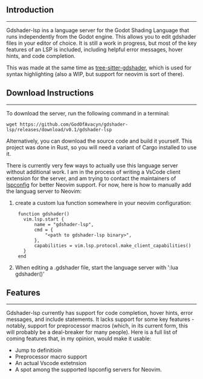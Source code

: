 ## Introduction
---
Gdshader-lsp ins a language server for the Godot Shading Language that runs independently from the Godot engine. This allows you to edit gdshader files in your editor of choice. It is still a work in progress, but most of the key features of an LSP is included, including helpful error messages, hover hints, and code completion.

This was made at the same time as [tree-sitter-gdshader](https://github.com/GodOfAvacyn/tree-sitter-gdshader), which is used for syntax highlighting (also a WIP, but support for neovim is sort of there).
## Download Instructions
---
To download the server, run the following command in a terminal:
```
wget https://github.com/GodOfAvacyn/gdshader-lsp/releases/download/v0.1/gdshader-lsp
```
Alternatively, you can download the source code and build it yourself. This project was done in Rust, so you will need a variant of Cargo installed to use it.

There is currently very few ways to actually use this language server without additional work. I am in the process of writing a VsCode client extension for the server, and am trying to contact the maintainers of [lspconfig](https://github.com/neovim/nvim-lspconfig) for better Neovim support. For now, here is how to manually add the languag server to Neovim:
1. create a custom lua function somewhere in your neovim configuration:
   ```
    function gdshader()
      vim.lsp.start {
          name = "gdshader-lsp",
          cmd = {
              "<path to gdshader-lsp binary>",
          },
          capabilities = vim.lsp.protocol.make_client_capabilities()
      }
    end
   ```
2. When editing a .gdshader file, start the language server with ':lua gdshader()'

## Features
---
Gdshader-lsp currently has support for code completion, hover hints, error messages, and include statements. It lacks support for some key features - notably, support for preprocessor macros (which, in its current form, this will probably be a deal-breaker for many people). Here is a full list of coming features that, in my opinion, would make it usable:
* Jump to definitioin
* Preprocessor macro support
* An actual Vscode extetnsion
* A spot among the supported lspconfig servers for Neovim.

